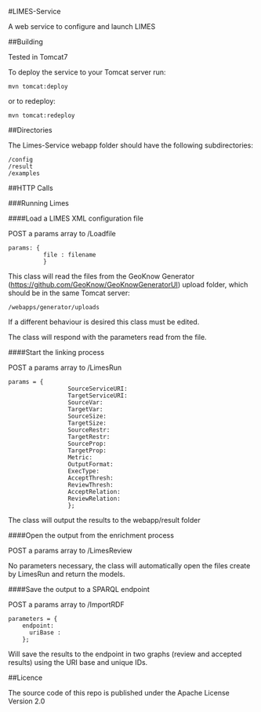 #LIMES-Service

A web service to configure and launch LIMES

##Building

Tested in Tomcat7

To deploy the service to your Tomcat server run:

	mvn tomcat:deploy
	
or to redeploy:

	mvn tomcat:redeploy
	
##Directories
	
The Limes-Service webapp folder should have the following subdirectories:

	/config
	/result
	/examples

##HTTP Calls

###Running Limes

####Load a LIMES XML configuration file

POST a params array to /Loadfile

	params: {
	          file : filename
	          }

This class will read the files from the GeoKnow Generator (https://github.com/GeoKnow/GeoKnowGeneratorUI) upload 
folder, which should be in the same Tomcat server:

	/webapps/generator/uploads
	
If a different behaviour is desired this class must be edited.

The class will respond with the parameters read from the file.
				 	
####Start the linking process

POST a params array to /LimesRun

	params = { 
					 SourceServiceURI: 
					 TargetServiceURI: 
					 SourceVar: 
					 TargetVar: 
					 SourceSize: 
					 TargetSize: 
					 SourceRestr: 
					 TargetRestr: 
					 SourceProp: 
					 TargetProp: 
					 Metric: 
					 OutputFormat: 
					 ExecType: 
					 AcceptThresh: 
					 ReviewThresh: 
					 AcceptRelation: 
					 ReviewRelation: 
					 };
	
The class will output the results to the webapp/result folder
	
####Open the output from the enrichment process

POST a params array to /LimesReview

No parameters necessary, the class will automatically open the files create by LimesRun and return the models.

	
####Save the output to a SPARQL endpoint
	
POST a params array to /ImportRDF

	parameters = { 
        endpoint: 
   		  uriBase :
		};
		
Will save the results to the endpoint in two graphs (review and accepted results) using the URI base and unique IDs.

##Licence

The source code of this repo is published under the Apache License Version 2.0
